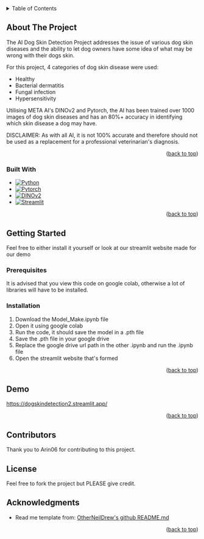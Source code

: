 <!-- TABLE OF CONTENTS -->
<details>
  <summary>Table of Contents</summary>
  <ol>
    <li>
      <a href="#about-the-project">About The Project</a>
      <ul>
        <li><a href="#built-with">Built With</a></li>
      </ul>
    </li>
    <li>
      <a href="#getting-started">Getting Started</a>
      <ul>
        <li><a href="#prerequisites">Prerequisites</a></li>
        <li><a href="#installation">Installation</a></li>
      </ul>
    </li>
    <li><a href="#demo">Demo</a></li>
    <li><a href="#contributing">Contributing</a></li>
    <li><a href="#license">License</a></li>
    <li><a href="#acknowledgments">Acknowledgments</a></li>
  </ol>
</details>



<!-- ABOUT THE PROJECT -->
## About The Project

The AI Dog Skin Detection Project addresses the issue of various dog skin diseases and the ability to let dog owners have some idea of what may be wrong with their dogs skin. 

For this project, 4 categories of dog skin disease were used:
* Healthy
* Bacterial dermatitis
* Fungal infection
* Hypersensitivity

Utilising META AI's DINOv2 and Pytorch, the AI has been trained over 1000 images of dog skin diseases and has an 80%+ accuracy in identifying which skin disease a dog may have. 

DISCLAIMER: As with all AI, it is not 100% accurate and therefore should not be used as a replacement for a professional veterinarian's diagnosis.

<p align="right">(<a href="#readme-top">back to top</a>)</p>

### Built With

* [![Python][Python]][Python-url]
* [![Pytorch][Pytorch]][Pytorch-url]
* [![DINOv2][DINOv2]][DINOv2-url]
* [![Streamlit][Streamlit]][Streamlit-url]

<p align="right">(<a href="#readme-top">back to top</a>)</p>


<!-- GETTING STARTED -->
## Getting Started

Feel free to either install it yourself or look at our streamlit website made for our demo

### Prerequisites

It is advised that you view this code on google colab, otherwise a lot of libraries will have to be installed.

### Installation

1. Download the Model_Make.ipynb file
2. Open it using google colab
3. Run the code, it should save the model in a .pth file
4. Save the .pth file in your google drive
5. Replace the google drive url path in the other .ipynb and run the .ipynb file
6. Open the streamlit website that's formed

<p align="right">(<a href="#readme-top">back to top</a>)</p>

<!-- USAGE EXAMPLES -->
## Demo

https://dogskindetection2.streamlit.app/

<p align="right">(<a href="#readme-top">back to top</a>)</p>

<!-- CONTRIBUTING -->
## Contributors

Thank you to Arin06 for contributing to this project.

<!-- LICENSE -->
## License

Feel free to fork the project but PLEASE give credit.

<!-- ACKNOWLEDGMENTS -->
## Acknowledgments

* Read me template from: [OtherNeilDrew's github README.md](https://github.com/othneildrew/Best-README-Template/edit/main/README.md)

<p align="right">(<a href="#readme-top">back to top</a>)</p>

<!-- MARKDOWN LINKS & IMAGES -->
<!-- https://www.markdownguide.org/basic-syntax/#reference-style-links -->
[issues-shield]: https://img.shields.io/github/issues/othneildrew/Best-README-Template.svg?style=for-the-badge
[issues-url]: https://github.com/othneildrew/Best-README-Template/issues
[license-shield]: https://img.shields.io/github/license/othneildrew/Best-README-Template.svg?style=for-the-badge
[license-url]: https://github.com/othneildrew/Best-README-Template/blob/master/LICENSE.txt
[linkedin-shield]: https://img.shields.io/badge/-LinkedIn-black.svg?style=for-the-badge&logo=linkedin&colorB=555
[linkedin-url]: https://linkedin.com/in/othneildrew
[product-screenshot]: images/screenshot.png
[Python]: https://img.shields.io/badge/python-3670A0?style=for-the-badge&logo=python&logoColor=ffdd54
[Python-url]: https://www.python.org/
[Pytorch]: https://img.shields.io/badge/PyTorch-EE4C2C?style=for-the-badge&logo=pytorch&logoColor=white
[Pytorch-url]: https://pytorch.org/
[DINOv2]: https://img.shields.io/badge/Meta-0668E1?style=for-the-badge&logo=meta&logoColor=white
[DINOv2-url]: https://dinov2.metademolab.com/
[Streamlit]: https://img.shields.io/badge/-Streamlit-FF4B4B?style=flat&logo=streamlit&logoColor=white
[Streamlit-url]: https://streamlit.io/
